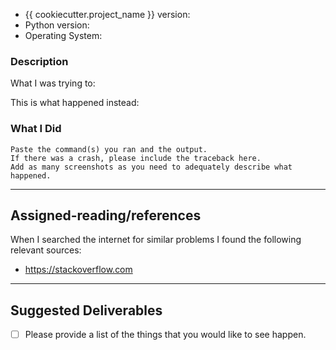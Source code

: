 * {{ cookiecutter.project_name }} version:
* Python version:
* Operating System:

### Description

What I was trying to:

This is what happened instead:

### What I Did

```
Paste the command(s) you ran and the output.
If there was a crash, please include the traceback here.
Add as many screenshots as you need to adequately describe what happened.
```

---

## Assigned-reading/references

When I searched the internet for similar problems I found the following relevant sources:

- https://stackoverflow.com

---

## Suggested Deliverables

- [ ] Please provide a list of the things that you would like to see happen.
